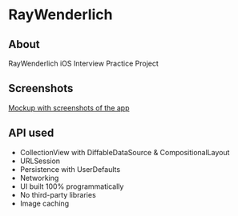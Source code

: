 # RayWenderlich

## About 
RayWenderlich iOS Interview Practice Project

## Screenshots

[Mockup with screenshots of the app](https://i.imgur.com/6w7duld.jpg)

## API used

- CollectionView with DiffableDataSource & CompositionalLayout
- URLSession
- Persistence with UserDefaults
- Networking
- UI built 100% programmatically
- No third-party libraries
- Image caching
